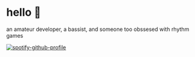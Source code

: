 # hello 🎸
an amateur developer, a bassist, and someone too obssesed with rhythm games 

[![spotify-github-profile](https://spotify-github-profile.vercel.app/api/view?uid=0qptzkpegaoypz2bncyxu6mg8&cover_image=true)](https://github.com/kittinan/spotify-github-profile)
